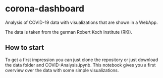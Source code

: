 # corona-dashboard
Analysis of COVID-19 data with visualizations that are shown in a WebApp.

The data is taken from the german Robert Koch Institute (RKI). 

## How to start
To get a first impression you can just clone the repository or just download the data folder and COVID-Analysis.ipynb. This notebook gives you a first overview over the data with some simple visualizations.
